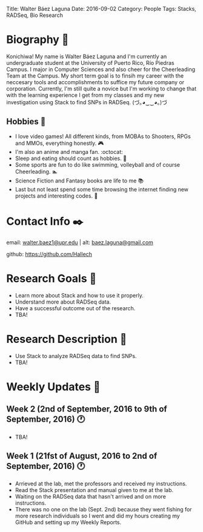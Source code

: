 Title: Walter Báez Laguna Date: 2016-09-02 Category: People Tags: Stacks, RADSeq, Bio Research

# Biography :memo:

Konichiwa! My name is Walter Báez Laguna and I'm currently an undergraduate student at the University of Puerto Rico, Río Piedras Campus. 
I major in Computer Sciences and also cheer for the Cheerleading Team at the Campus. My short term goal is to finsih my career with the
neccesary tools and accomplishments to suffice my future company or corporation. Currently, I'm still quite a novice but I'm working
to change that with the learning experience I get from my classes and my new investigation using Stack to find SNPs in RADSeq. (づ｡◕‿‿◕｡)づ 

## Hobbies :space_invader:
- I love video games! All different kinds, from MOBAs to Shooters, RPGs and MMOs, everything honestly. :video_game:
- I'm also an anime and manga fan. :octocat:
- Sleep and eating should count as hobbies. :pizza:
- Some sports are fun to do like swimming, volleyball and of course Cheerleading. :swimmer:
- Science Fiction and Fantasy books are life to me :books:
- Last but not least spend some time browsing the internet finding new projects and interesting codes. :ghost:

# Contact Info :black_nib:
email: walter.baez1@upr.edu | alt: baez.laguna@gmail.com

github: https://github.com/Hallech

# Research Goals :microscope:
- Learn more about Stack and how to use it properly.
- Understand more about RADSeq data.
- Have a successful outcome out of the research. 
- TBA! 

# Research Description :open_file_folder:
- Use Stack to analyze RADSeq data to find SNPs.
- TBA!

# Weekly Updates :date:
## Week 2 (2nd of September, 2016 to 9th of September, 2016) :clock1:
- TBA!

## Week 1 (21fst of August, 2016 to 2nd of September, 2016) :clock1:
- Arrieved at the lab, met the professors and received my instructions.
- Read the Stack presentation and manual given to me at the lab.
- Waiting on the RADSeq data that hasn't arrived and on more instructions.
- There was no one on the lab (Sept. 2nd) because they went fishing for more research individuals 
  so I went and did my hours creating my GitHub and setting up my Weekly Reports.
